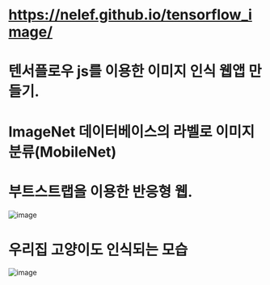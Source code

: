 # https://nelef.github.io/tensorflow_image/

# 텐서플로우 js를 이용한 이미지 인식 웹앱 만들기.

# ImageNet 데이터베이스의 라벨로 이미지 분류(MobileNet)

# 부트스트랩을 이용한 반응형 웹.


![image](https://user-images.githubusercontent.com/40861980/126881542-63ff6035-a7ca-461d-b31b-223a255bcb1d.png)



# 우리집 고양이도 인식되는 모습

![image](https://user-images.githubusercontent.com/40861980/126881545-8897c0e9-1acc-47e7-8b6f-319ad525caf5.png)

